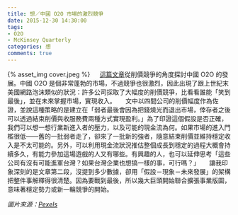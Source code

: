 ```yaml
---
title: 想／中國 O2O 市場的激烈競爭
date: 2015-12-30 14:30:00
tags: 
- O2O
- McKinsey Quarterly
categories: 想
comments: true
---
```

{% asset_img cover.jpeg %}
　
[這篇文章](http://www.mckinsey.com/business-functions/marketing-and-sales/our-insights/behind-chinas-runaway-online-to-offline-commerce)從削價競爭的角度探討中國 O2O 的發展。中國 O2O 是個非常蓬勃的市場，不過競爭也很激烈，因此出現了跟上世紀末美國網路泡沫類似的狀況：許多公司採取了大幅度的削價競爭，比看看誰能「笑到最後」，並在未來掌握市場，實現收入。<!-- more -->
　
文中以四間公司的削價幅度作為佐證，並說這種策略的是建立在「弱者最後會因為把錢燒光而退出市場，倖存者之後可以透過結束削價與收服務費兩種方式實現盈利。」為了印證這個假設是否正確，我們可以想一想行業新進入者的壓力，以及可能的現金流為何。如果市場的進入門檻很低——舊的一批弱者走了，卻來了一批新的強者，隨意結束削價並維持穩定收入是不太可能的。另外，可以利用現金流狀況推估整個成長到穩定的過程大概會持續多久，有能力參加這場遊戲的人又有哪些。有興趣的人，也可以延伸思考「這些公司有沒有可能進軍台灣？如果台灣企業也想搞一樣的事，可行嗎？」
　
讓我印象深刻的是文章第二段，沒提到多少數據，卻用「假設－現象－未來發展」的架構把整件事解釋得很清楚。因為要戰到最後，所以幾大巨頭開始聯合擴張事業版圖，意味著穩定勢力或新一輪競爭的開始。

*圖片來源：[Pexels](https://www.pexels.com/)*